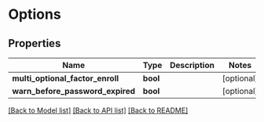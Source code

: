 # Options

## Properties
Name | Type | Description | Notes
------------ | ------------- | ------------- | -------------
**multi_optional_factor_enroll** | **bool** |  | [optional] 
**warn_before_password_expired** | **bool** |  | [optional] 

[[Back to Model list]](../README.md#documentation-for-models) [[Back to API list]](../README.md#documentation-for-api-endpoints) [[Back to README]](../README.md)


